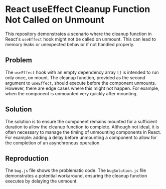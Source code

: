 # React useEffect Cleanup Function Not Called on Unmount

This repository demonstrates a scenario where the cleanup function in React's `useEffect` hook might not be called on unmount.  This can lead to memory leaks or unexpected behavior if not handled properly.

## Problem

The `useEffect` hook with an empty dependency array `[]` is intended to run only once, on mount. The cleanup function, provided as the second argument to `useEffect`, should execute before the component unmounts. However, there are edge cases where this might not happen.  For example, when the component is unmounted very quickly after mounting.

## Solution

The solution is to ensure the component remains mounted for a sufficient duration to allow the cleanup function to complete. Although not ideal, it is often necessary to manage the timing of unmounting components in React. For example: adding a delay before unmounting a component to allow for the completion of an asynchronous operation.

## Reproduction

The `bug.js` file shows the problematic code. The `bugSolution.js` file demonstrates a potential workaround, ensuring the cleanup function executes by delaying the unmount.
